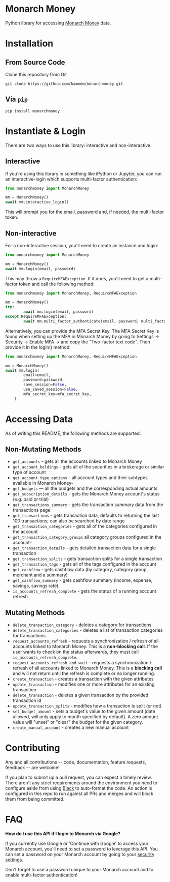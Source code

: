 # Monarch Money

Python library for accessing [Monarch Money](https://www.monarchmoney.com/referral/ngam2i643l) data.

# Installation

## From Source Code

Clone this repository from Git

`git clone https://github.com/hammem/monarchmoney.git`

## Via `pip`

`pip install monarchmoney`
# Instantiate & Login

There are two ways to use this library: interactive and non-interactive.

## Interactive

If you're using this library in something like iPython or Jupyter, you can run an interactive-login which supports multi-factor authentication:

```python
from monarchmoney import MonarchMoney

mm = MonarchMoney()
await mm.interactive_login()
```
This will prompt you for the email, password and, if needed, the multi-factor token.

## Non-interactive

For a non-interactive session, you'll need to create an instance and login:

```python
from monarchmoney import MonarchMoney

mm = MonarchMoney()
await mm.login(email, password)
```

This may throw a `RequireMFAException`.  If it does, you'll need to get a multi-factor token and call the following method:

```python
from monarchmoney import MonarchMoney, RequireMFAException

mm = MonarchMoney()
try:
        await mm.login(email, password)
except RequireMFAException:
        await mm.multi_factor_authenticate(email, password, multi_factor_code)
```

Alternatively, you can provide the MFA Secret Key. The MFA Secret Key is found when setting up the MFA in Monarch Money by going to Settings -> Security -> Enable MFA -> and copy the "Two-factor text code". Then provide it in the login() method:
```python
from monarchmoney import MonarchMoney, RequireMFAException

mm = MonarchMoney()
await mm.login(
        email=email,
        password=password,
        save_session=False,
        use_saved_session=False,
        mfa_secret_key=mfa_secret_key,
    )

```

# Accessing Data

As of writing this README, the following methods are supported:

## Non-Mutating Methods

- `get_accounts` - gets all the accounts linked to Monarch Money
- `get_account_holdings` - gets all of the securities in a brokerage or similar type of account
- `get_account_type_options` - all account types and their subtypes available in Monarch Money- 
- `get_budgets` — all the budgets and the corresponding actual amounts
- `get_subscription_details` - gets the Monarch Money account's status (e.g. paid or trial)
- `get_transactions_summary` - gets the transaction summary data from the transactions page
- `get_transactions` - gets transaction data, defaults to returning the last 100 transactions; can also be searched by date range
- `get_transaction_categories` - gets all of the categories configured in the account
- `get_transaction_category_groups` all category groups configured in the account- 
- `get_transaction_details` - gets detailed transaction data for a single transaction
- `get_transaction_splits` - gets transaction splits for a single transaction
- `get_transaction_tags` - gets all of the tags configured in the account
- `get_cashflow` - gets cashflow data (by category, category group, merchant and a summary)
- `get_cashflow_summary` - gets cashflow summary (income, expense, savings, savings rate)
- `is_accounts_refresh_complete` - gets the status of a running account refresh

## Mutating Methods

- `delete_transaction_category` - deletes a category for transactions
- `delete_transaction_categories` - deletes a list of transaction categories for transactions
- `request_accounts_refresh` - requests a synchronization / refresh of all accounts linked to Monarch Money. This is a **non-blocking call**. If the user wants to check on the status afterwards, they must call `is_accounts_refresh_complete`.
- `request_accounts_refresh_and_wait` - requests a synchronization / refresh of all accounts linked to Monarch Money. This is a **blocking call** and will not return until the refresh is complete or no longer running.
- `create_transaction` - creates a transaction with the given attributes
- `update_transaction` - modifies one or more attributes for an existing transaction
- `delete_transaction` - deletes a given transaction by the provided transaction id
- `update_transaction_splits` - modifies how a transaction is split (or not)
- `set_budget_amount` - sets a budget's value to the given amount (date allowed, will only apply to month specified by default). A zero amount value will "unset" or "clear" the budget for the given category.
- `create_manual_account` - creates a new manual account

# Contributing

Any and all contributions -- code, documentation, feature requests, feedback -- are welcome!

If you plan to submit up a pull request, you can expect a timely review.  There aren't any strict requirements around the environment you need to configure aside from using [Black](https://github.com/psf/black) to auto-format the code.  An action is configured in this repo to run against all PRs and merges and will block them from being committed.

# FAQ

**How do I use this API if I login to Monarch via Google?**

If you currently use Google or 'Continue with Google' to access your Monarch account, you'll need to set a password to leverage this API.  You can set a password on your Monarch account by going to your [security settings](https://app.monarchmoney.com/settings/security).  

Don't forget to use a password unique to your Monarch account and to enable multi-factor authentication!
